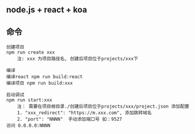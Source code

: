 ## node.js + react + koa
## 命令

    创建项目
    npm run create xxx
        注: xxx 为项目路径名, 创建后项目位于projects/xxx下

    编译
    编译react npm run build:react
    编译项目 npm run build:xxx

    启动调试
    npm run start:xxx
        注： 需要在项目根目录./创建后项目位于projects/xxx/project.json 添加配置
        1. "xxx_redirect": "https://m.xxx.com", 添加跳转域名
        2. "port": "NNNN"  手动添加端口号 如：9527
    访问 0.0.0.0:NNNN